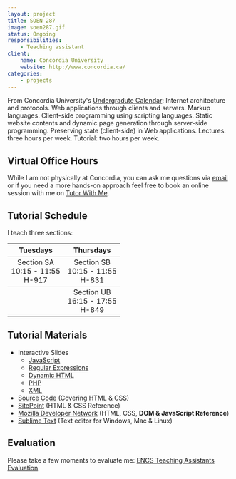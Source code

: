 ```yaml
---
layout: project
title: SOEN 287
image: soen287.gif
status: Ongoing
responsibilities:
    - Teaching assistant
client:
    name: Concordia University
    website: http://www.concordia.ca/
categories:
    - projects
---
```


From Concordia University's [Undergradute Calendar](http://registrar.concordia.ca/calendar11-12/71/71.70.html#softeng): Internet architecture and protocols. Web applications through clients and servers. Markup languages. Client-side programming using scripting languages. Static website contents and dynamic page generation through server-side programming. Preserving state (client-side) in Web applications. Lectures: three hours per week. Tutorial: two hours per week.

## Virtual Office Hours
While I am not physically at Concordia, you can ask me questions via [email](mailto:soen287@istvan.co) or if you need a more hands-on approach feel free to book an online session with me on [Tutor With Me](http://tutorwith.me/templates/x6p8v1).

## Tutorial Schedule
I teach three sections:

<table style="width: 300px">
	<tr>
		<th style="border-bottom: 1px solid #ddd">Tuesdays</th>
		<th style="border-bottom: 1px solid #ddd">Thursdays</th>
	</tr>
	<tr>
		<td style="text-align:center;border-bottom: 1px solid #eee">
			Section SA<br>
			10:15 - 11:55<br>
			H-917
		</td>
		<td style="text-align:center; border-bottom: 1px solid #eee">
			Section SB<br>
			10:15 - 11:55<br>
			H-831
		</td>
	</tr>
	<tr>
		<td></td>
		<td style="text-align:center">
			Section UB<br>
			16:15 - 17:55<br>
			H-849
		</td>
	</tr>
</table>

## Tutorial Materials

- Interactive Slides
  - [JavaScript](http://istvanp.github.com/tutorials/javascript/)
  - [Regular Expressions](http://istvanp.github.com/tutorials/javascript/#83)
  - [Dynamic HTML](http://jsbin.com/dhtml)
  - [PHP](http://istvanp.github.com/tutorials/php/)
  - [XML](http://istvanp.github.com/tutorials/xml/)
- [Source Code](http://db.tt/mD5Zzn2D) (Covering HTML & CSS)
- [SitePoint](http://reference.sitepoint.com) (HTML & CSS Reference)
- [Mozilla Developer Network](https://developer.mozilla.org/) (HTML, CSS, **DOM & JavaScript Reference**)
- [Sublime Text](http://www.sublimetext.com/) (Text editor for Windows, Mac & Linux)

## Evaluation
Please take a few moments to evaluate me: [ENCS Teaching Assistants Evaluation](https://fis.encs.concordia.ca/ta_eval/)
